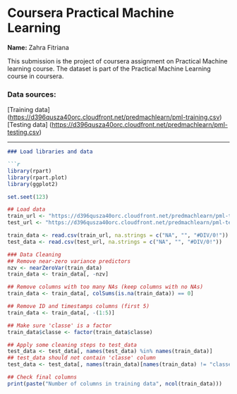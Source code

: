 # Coursera Practical Machine Learning 
**Name:** Zahra Fitriana

This submission is the project of coursera assignment on Practical Machine learning course. The dataset is part of the Practical Machine Learning course in coursera.

### Data sources:
[Training data] (https://d396qusza40orc.cloudfront.net/predmachlearn/pml-training.csv)
[Testing data] (https://d396qusza40orc.cloudfront.net/predmachlearn/pml-testing.csv)

---
```markdown
### Load libraries and data

```r
library(rpart)
library(rpart.plot)
library(ggplot2)

set.seet(123)

## Load data
train_url <- "https://d396qusza40orc.cloudfront.net/predmachlearn/pml-training.csv"
test_url <- "https://d396qusza40orc.cloudfront.net/predmachlearn/pml-testing.csv"

train_data <- read.csv(train_url, na.strings = c("NA", "", "#DIV/0!"))
test_data <- read.csv(test_url, na.strings = c("NA", "", "#DIV/0!"))

### Data Cleaning
## Remove near-zero variance predictors
nzv <- nearZeroVar(train_data)
train_data <- train_data[, -nzv]

## Remove columns with too many NAs (keep columns with no NAs)
train_data <- train_data[, colSums(is.na(train_data)) == 0]

## Remove ID and timestamps columns (first 5)
train_data <- train_data[, -(1:5)]

## Make sure 'classe' is a factor
train_data$classe <- factor(train_data$classe)

## Apply some cleaning steps to test_data
test_data <- test_data[, names(test_data) %in% names(train_data)]
## test_data should not contain 'classe' column
test_data <- test_data[, names(train_data)[names(train_data) != "classe"]]

## Check final columns
print(paste("Number of columns in training data", ncol(train_data)))
